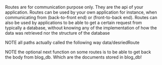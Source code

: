 Routes are for communication purpose only. They are the api of your application.
Routes can be used by your own application for instance, when communicating
from (back-to-front end) or (front-to-back end). Routes can also be used by
applications to be able to get a certain request from typically a database,
without knowing any of the implementation of how the data was retrieved nor the
structure of the database

NOTE all paths actually called the following way data/desriedRoute

NOTE the optional next function on some routes is to be able to get back the
body from blog_db. Which are the documents stored in blog_db!
